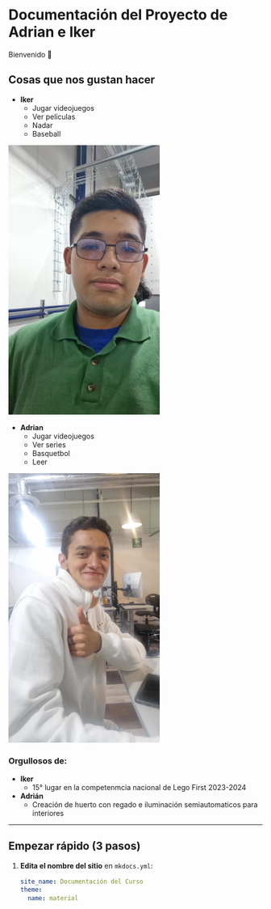 # Documentación del Proyecto de Adrian e Iker
Bienvenido 👋  

## **Cosas que nos gustan hacer**
- **Iker**
    * Jugar videojuegos
    * Ver películas
    * Nadar
    * Baseball

<img src="recursos/imgs/image.png" alt="Diagrama del sistema" width="300">

- **Adrian**
    * Jugar videojuegos
    * Ver series
    * Basquetbol
    * Leer

<img src="recursos/imgs/Multimedia1.jpg" alt="Diagrama del sistema" width="300">

### **Orgullosos de:**
- **Iker**
    * 15° lugar en la competenmcia nacional de Lego First 2023-2024
- **Adrián** 
    * Creación de huerto con regado e iluminación semiautomaticos para interiores

---

## Empezar rápido (3 pasos)

1. **Edita el nombre del sitio** en `mkdocs.yml`:
   ```yaml
   site_name: Documentación del Curso
   theme:
     name: material
